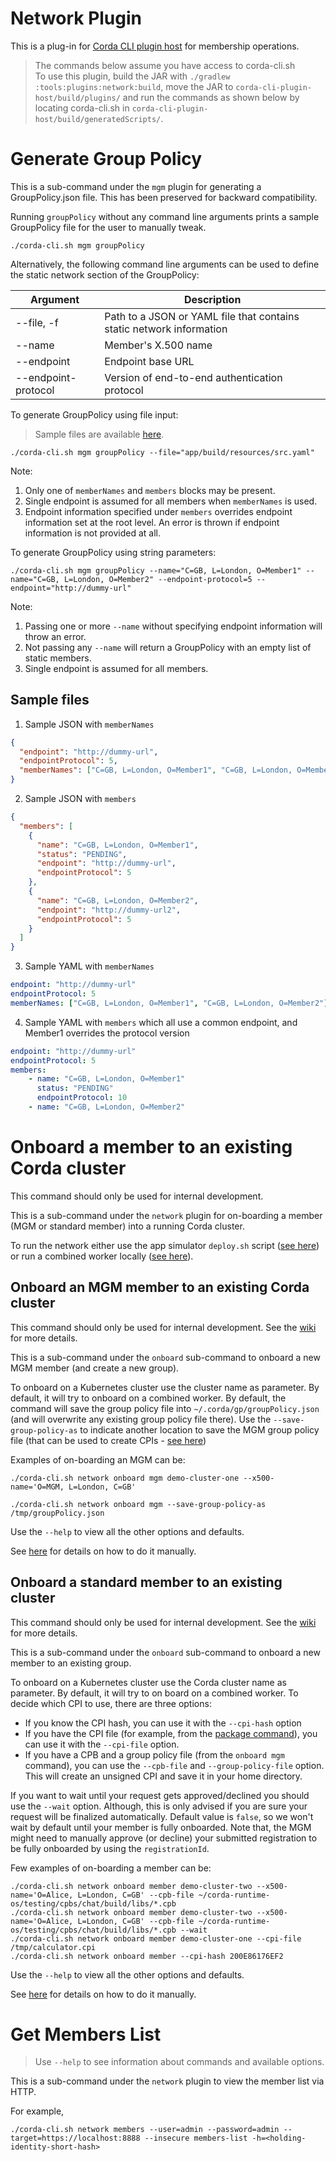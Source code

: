 # Network Plugin
This is a plug-in for [Corda CLI plugin host](https://github.com/corda/corda-cli-plugin-host) for membership operations.

> The commands below assume you have access to corda-cli.sh   
> To use this plugin, build the JAR with `./gradlew :tools:plugins:network:build`, move the JAR to 
> `corda-cli-plugin-host/build/plugins/` and run the commands as shown below by locating corda-cli.sh in 
> `corda-cli-plugin-host/build/generatedScripts/`.

# Generate Group Policy

This is a sub-command under the `mgm` plugin for generating a GroupPolicy.json file. This has been preserved for backward compatibility.

Running `groupPolicy` without any command line arguments prints a sample GroupPolicy file for the user to manually tweak.
```shell
./corda-cli.sh mgm groupPolicy
```

Alternatively, the following command line arguments can be used to define the static network section of the GroupPolicy:

| Argument            | Description                                                          |
|---------------------|----------------------------------------------------------------------|
| --file, -f          | Path to a JSON or YAML file that contains static network information |
| --name              | Member's X.500 name                                                  |
| --endpoint          | Endpoint base URL                                                    |
| --endpoint-protocol | Version of end-to-end authentication protocol                        |

To generate GroupPolicy using file input:
> Sample files are available [here](#sample-files).
```shell
./corda-cli.sh mgm groupPolicy --file="app/build/resources/src.yaml"
```
Note:
1. Only one of `memberNames` and `members` blocks may be present.
2. Single endpoint is assumed for all members when `memberNames` is used.
3. Endpoint information specified under `members` overrides endpoint information set at the root level. An error is thrown if endpoint information is not provided at all.

To generate GroupPolicy using string parameters:
```shell
./corda-cli.sh mgm groupPolicy --name="C=GB, L=London, O=Member1" --name="C=GB, L=London, O=Member2" --endpoint-protocol=5 --endpoint="http://dummy-url"
```
Note:
1. Passing one or more `--name` without specifying endpoint information will throw an error.
2. Not passing any `--name` will return a GroupPolicy with an empty list of static members.
3. Single endpoint is assumed for all members.

## Sample files

1. Sample JSON with `memberNames`
```json
{
  "endpoint": "http://dummy-url",
  "endpointProtocol": 5,
  "memberNames": ["C=GB, L=London, O=Member1", "C=GB, L=London, O=Member2"]
}
```

2. Sample JSON with `members`
```json
{
  "members": [
    {
      "name": "C=GB, L=London, O=Member1",
      "status": "PENDING",
      "endpoint": "http://dummy-url",
      "endpointProtocol": 5
    },
    {
      "name": "C=GB, L=London, O=Member2",
      "endpoint": "http://dummy-url2",
      "endpointProtocol": 5
    }
  ]
}
```

3. Sample YAML with `memberNames`
```yaml
endpoint: "http://dummy-url"
endpointProtocol: 5
memberNames: ["C=GB, L=London, O=Member1", "C=GB, L=London, O=Member2"]
```

4. Sample YAML with `members` which all use a common endpoint, and Member1 overrides the protocol version
```yaml
endpoint: "http://dummy-url"
endpointProtocol: 5
members:
    - name: "C=GB, L=London, O=Member1"
      status: "PENDING"
      endpointProtocol: 10
    - name: "C=GB, L=London, O=Member2"
```

# Onboard a member to an existing Corda cluster
This command should only be used for internal development.

This is a sub-command under the `network` plugin for on-boarding a member (MGM or standard member) into a running Corda cluster.

To run the network either use the app simulator `deploy.sh` script ([see here](../../../../../../../../../../../applications/tools/p2p-test/app-simulator/scripts/README.md)) or run a combined worker locally ([see here](../../../../../../../../../../../applications/workers/release/combined-worker/README.md)).

## Onboard an MGM member to an existing Corda cluster
This command should only be used for internal development. See the [wiki](https://github.com/corda/corda-runtime-os/wiki/MGM-Onboarding) for more details.

This is a sub-command under the `onboard` sub-command to onboard a new MGM member (and create a new group).

To onboard on a Kubernetes cluster use the cluster name as parameter. By default, it will try to onboard on a combined worker.
By default, the command will save the group policy file into `~/.corda/gp/groupPolicy.json` (and will overwrite any existing group policy file there).
Use the `--save-group-policy-as` to indicate another location to save the MGM group policy file (that can be used to create CPIs - [see here](../../../../../../../../../package/README.md))

Examples of on-boarding an MGM can be:
```shell
./corda-cli.sh network onboard mgm demo-cluster-one --x500-name='O=MGM, L=London, C=GB'

./corda-cli.sh network onboard mgm --save-group-policy-as /tmp/groupPolicy.json
```
Use the `--help` to view all the other options and defaults.

See [here](https://github.com/corda/corda-runtime-os/wiki/MGM-Onboarding) for details on how to do it manually.

## Onboard a standard member to an existing cluster
This command should only be used for internal development. See the [wiki](https://github.com/corda/corda-runtime-os/wiki/Member-Onboarding-(Dynamic-Networks)) for more details.

This is a sub-command under the `onboard` sub-command to onboard a new member to an existing group.

To onboard on a Kubernetes cluster use the Corda cluster name as parameter. By default, it will try to on board on a combined worker.
To decide which CPI to use, there are three options:
* If you know the CPI hash, you can use it with the `--cpi-hash` option
* If you have the CPI file (for example, from the [package command](../../../../../../../../../package/README.md)), you can use it with the `--cpi-file` option.
* If you have a CPB and a group policy file (from the `onboard mgm` command), you can use the `--cpb-file` and `--group-policy-file` option. This will create an unsigned CPI and save it in your home directory.

If you want to wait until your request gets approved/declined you should use the `--wait` option. Although, this is only advised if you are sure your request will be finalized automatically.
Default value is `false`, so we won't wait by default until your member is fully onboarded. Note that, the MGM might need to manually approve (or decline) your submitted registration to be fully onboarded by using the `registrationId`.

Few examples of on-boarding a member can be:
```shell
./corda-cli.sh network onboard member demo-cluster-two --x500-name='O=Alice, L=London, C=GB' --cpb-file ~/corda-runtime-os/testing/cpbs/chat/build/libs/*.cpb
./corda-cli.sh network onboard member demo-cluster-two --x500-name='O=Alice, L=London, C=GB' --cpb-file ~/corda-runtime-os/testing/cpbs/chat/build/libs/*.cpb --wait
./corda-cli.sh network onboard member demo-cluster-one --cpi-file /tmp/calculator.cpi
./corda-cli.sh network onboard member --cpi-hash 200E86176EF2
```
Use the `--help` to view all the other options and defaults.

See [here](https://github.com/corda/corda-runtime-os/wiki/Member-Onboarding-(Dynamic-Networks)) for details on how to do it manually.

# Get Members List

> Use `--help` to see information about commands and available options.

This is a sub-command under the `network` plugin to view the member list via HTTP.

For example,

```shell
./corda-cli.sh network members --user=admin --password=admin --target=https://localhost:8888 --insecure members-list -h=<holding-identity-short-hash>
```

